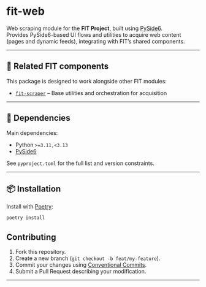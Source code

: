# fit-web

Web scraping module for the **FIT Project**, built using [PySide6](https://doc.qt.io/qtforpython/).  
Provides PySide6-based UI flows and utilities to acquire web content (pages and dynamic feeds), integrating with FIT’s shared components.

---

## 🔗 Related FIT components

This package is designed to work alongside other FIT modules:

- [`fit-scraper`](https://github.com/fit-project/fit-scraper) – Base utilities and orchestration for acquisition

---

## 🐍 Dependencies

Main dependencies:

- Python `>=3.11,<3.13`
- [PySide6](https://pypi.org/project/PySide6/)

See `pyproject.toml` for the full list and version constraints.

---

## 📦 Installation

Install with [Poetry](https://python-poetry.org/):

```bash
poetry install
```

## Contributing
1. Fork this repository.  
2. Create a new branch (`git checkout -b feat/my-feature`).  
3. Commit your changes using [Conventional Commits](https://www.conventionalcommits.org/en/v1.0.0/).  
4. Submit a Pull Request describing your modification.

---
